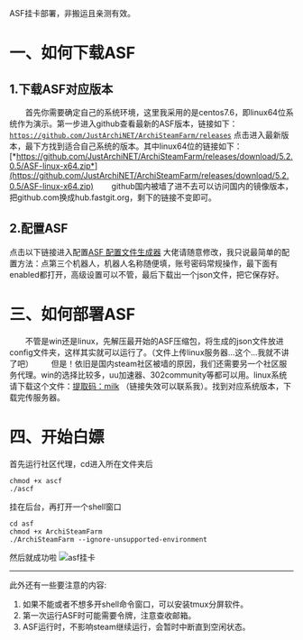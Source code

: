 ASF挂卡部署，非搬运且亲测有效。


<!--more-->
# 一、如何下载ASF #
## 1.下载ASF对应版本 ##
　　首先你需要确定自己的系统环境，这里我采用的是centos7.6，即linux64位系统作为演示。第一步进入github查看最新的ASF版本，链接如下：
[`https://github.com/JustArchiNET/ArchiSteamFarm/releases`](https://github.com/JustArchiNET/ArchiSteamFarm/releases)
点击进入最新版本，最下方找到适合自己系统的版本。其中linux64位的链接如下：
[*https://github.com/JustArchiNET/ArchiSteamFarm/releases/download/5.2.0.5/ASF-linux-x64.zip*](https://github.com/JustArchiNET/ArchiSteamFarm/releases/download/5.2.0.5/ASF-linux-x64.zip)
　　github国内被墙了进不去可以访问国内的镜像版本，把github.com换成hub.fastgit.org，剩下的链接不变即可。
## 2.配置ASF ##
点击以下链接进入配置[ASF 配置文件生成器][1]
大佬请随意修改，我只说最简单的配置方法：点第三个机器人，机器人名称随便填，账号密码常规操作，最下面有enabled都打开，高级设置可以不管，最后下载出一个json文件，把它保存好。
# 三、如何部署ASF #
　　不管是win还是linux，先解压最开始的ASF压缩包，将生成的json文件放进config文件夹，这样其实就可以运行了。（文件上传linux服务器...这个...我就不讲了吧）
　　但是！依旧是国内steam社区被墙的原因，我们还需要另一个社区服务代理。win的选择比较多，uu加速器、302community等都可以用。linux系统请下载这个文件：[提取码：milk][2] （链接失效可以联系我）。找到对应系统版本，下载完传服务器。
# 四、开始白嫖 #
首先运行社区代理，cd进入所在文件夹后
```shell
chmod +x ascf
./ascf
```
挂在后台，再打开一个shell窗口
```shell
cd asf
chmod +x ArchiSteamFarm
./ArchiSteamFarm --ignore-unsupported-environment
```
然后就成功啦
![asf挂卡][3]


----------
此外还有一些要注意的内容:

 1. 如果不能或者不想多开shell命令窗口，可以安装tmux分屏软件。
 2. 第一次运行ASF时可能需要令牌，注意查收邮箱。
 3. ASF运行时，不影响steam继续运行，会暂时中断直到空闲状态。

  [1]: https://justarchinet.github.io/ASF-WebConfigGenerator/#/bot
  [2]: https://pan.baidu.com/s/1qdhMUAigM5Nax8djoOU0WA
  [3]: http://tva1.sinaimg.cn/large/007aNvkTgy1gynfuvlpd2j30u00lkkba.jpg
